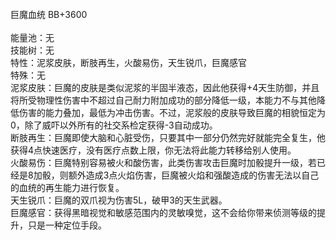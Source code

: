 <title>巨魔血统</title>
<meta name="GENERATOR" content="WinCHM">
<meta http-equiv="Content-Type" content="text/html; charset=gb2312">
<br>巨魔血统  BB+3600
<br>
<br>能量池：无
<br>技能树：无
<br>特性：泥浆皮肤，断肢再生，火酸易伤，天生锐爪，巨魔感官 
<br>特殊：无
<br>泥浆皮肤：巨魔的皮肤是类似泥浆的半固半液态，因此他获得+4天生防御，并且将所受物理性伤害中不超过自己耐力附加成功的部分降低一级，本能力不与其他降低伤害的能力叠加，最低为冲击伤害。不过，泥浆般的皮肤导致巨魔的相貌恒定为0，除了威吓以外所有的社交系检定获得-3自动成功。
<br>断肢再生：巨魔即使大脑和心脏受伤，只要其中一部分仍然完好就能完全复生，他获得4点快速医疗，没有医疗点数上限，你无法将此能力转移给别人使用。
<br>火酸易伤：巨魔特别容易被火和酸伤害，此类伤害攻击巨魔时加骰提升一级，若已经是8加骰，则额外造成3点火焰伤害，巨魔被火焰和强酸造成的伤害无法以自己的血统的再生能力进行恢复。
<br>天生锐爪：巨魔的双爪视为伤害5L，破甲3的天生武器。
<br>巨魔感官：获得黑暗视觉和敏感范围内的灵敏嗅觉，这不会给你带来侦测等级的提升，只是一种定位手段。